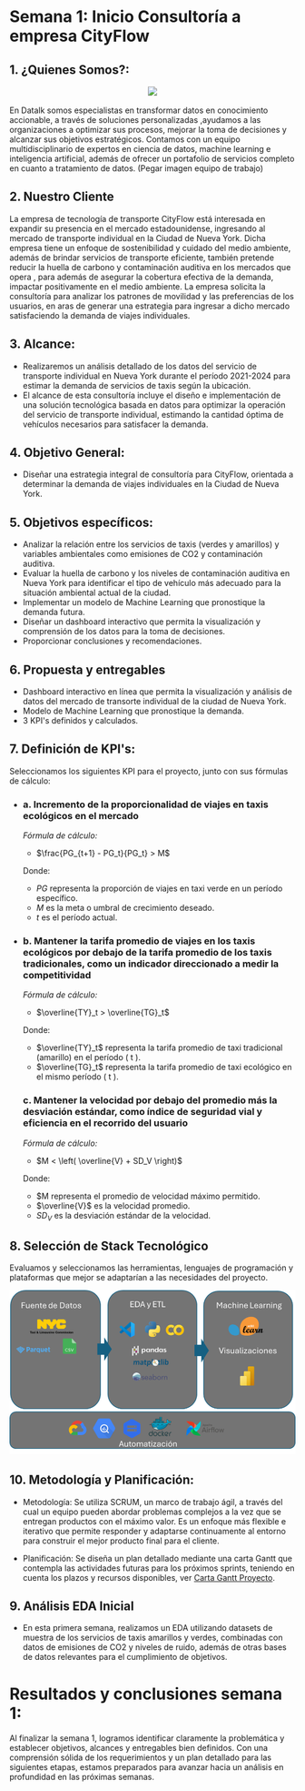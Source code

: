 # Semana 1: Inicio Consultoría a empresa CityFlow


## 1. ¿Quienes Somos?:

<p align="center">
    <img src="(https://github.com/jdbaquero84/NY_cabs_consultant/blob/7107c08ca7e260eb2952ba3be2c6aeb543567935/src/LogoDatalk.JPG)" " width="250">
</p>

En Datalk somos especialistas en transformar datos en conocimiento accionable, a través de soluciones personalizadas ,ayudamos a las organizaciones a optimizar sus procesos, mejorar la toma de decisiones y alcanzar sus objetivos estratégicos. Contamos con un equipo multidisciplinario de expertos en ciencia de datos, machine learning e inteligencia artificial,  además de ofrecer  un portafolio de servicios completo en cuanto a tratamiento de datos. (Pegar imagen equipo de trabajo)


## 2. Nuestro Cliente
La empresa de tecnología de transporte CityFlow está interesada en expandir su presencia en el mercado estadounidense, ingresando al mercado de transporte individual  en la Ciudad de Nueva York. Dicha empresa tiene un enfoque de sostenibilidad y cuidado del medio ambiente, además de brindar servicios de transporte eficiente, también pretende reducir la huella de carbono y contaminación auditiva en los mercados que opera , para además de asegurar la cobertura efectiva de la demanda, impactar positivamente en el medio ambiente.
La empresa solicita la consultoría para analizar los patrones de movilidad y las preferencias de los usuarios, en aras de generar una estrategia para ingresar a dicho mercado satisfaciendo la demanda de viajes individuales.

## 3. Alcance:
   - Realizaremos un análisis detallado de los datos del servicio de transporte individual en Nueva York durante el período 2021-2024 para estimar la demanda de servicios de taxis según la ubicación. 
   - El alcance de esta consultoría incluye el diseño e implementación de una solución tecnológica basada en datos para optimizar la operación del servicio de transporte individual, estimando la cantidad óptima de vehículos necesarios para satisfacer la demanda.

## 4. Objetivo General:
   - Diseñar una estrategia integral de consultoría para CityFlow, orientada a determinar la demanda de viajes individuales en la Ciudad de Nueva York.

## 5. Objetivos específicos:
   - Analizar la relación entre los servicios de taxis (verdes y amarillos) y variables ambientales como emisiones de CO2 y contaminación auditiva. 
   - Evaluar la huella de carbono y los niveles de contaminación auditiva en Nueva York para identificar el tipo de vehículo más adecuado para la situación ambiental actual de la ciudad.
   - Implementar un modelo de Machine Learning que pronostique la demanda futura.
   - Diseñar un dashboard interactivo que permita la visualización y comprensión de los datos para la toma de decisiones.
   - Proporcionar conclusiones y recomendaciones. 

## 6. Propuesta y entregables
  - Dashboard interactivo en línea que permita la visualización y análisis de datos del mercado de transorte individual de la ciudad de Nueva York.
  - Modelo de Machine Learning que pronostique la demanda.
  - 3 KPI's definidos y calculados. 

## 7. Definición de KPI's:

Seleccionamos los siguientes KPI para el proyecto, junto con sus fórmulas de cálculo:

- ### a. Incremento de la proporcionalidad de viajes en taxis ecológicos en el mercado 
  *Fórmula de cálculo:*

   - $\frac{PG_{t+1} - PG_t}{PG_t} > M$
   
   Donde: 
   - *PG* representa la proporción de viajes en taxi verde en un período específico.
   - *M* es la meta o umbral de crecimiento deseado.
   - *t* es el período actual.


- ### b. Mantener la tarifa promedio de viajes en los taxis ecológicos por debajo de la tarifa promedio de los taxis tradicionales, como un indicador direccionado a medir la competitividad
  

  *Fórmula de cálculo:* 

   - $\overline{TY}_t > \overline{TG}_t$

    Donde: 
   - $\overline{TY}_t$ representa la tarifa promedio de taxi tradicional (amarillo) en el período \( t \).
   - $\overline{TG}_t$ representa la tarifa promedio de taxi ecológico en el mismo período \( t \).

   ### c. Mantener la velocidad por debajo del promedio más la desviación estándar, como índice de seguridad vial y eficiencia en el recorrido del usuario
   
  *Fórmula de cálculo:* 

   - $M < \left( \overline{V} + SD_V \right)$  
   
   Donde:
   - $M representa el promedio de velocidad máximo permitido.
   - $\overline{V}$ es la velocidad promedio.
   - $SD_V$ es la desviación estándar de la velocidad.

 ## 8. Selección de Stack Tecnológico

Evaluamos y seleccionamos las herramientas, lenguajes de programación y plataformas que mejor se adaptarían a las necesidades del proyecto.

![Diagrama explicativo](src/stack_tecnologico.png)


 ## 10. Metodología y Planificación:
   -  Metodología: Se utiliza SCRUM, un  marco de trabajo ágil, a través del cual un equipo pueden abordar problemas complejos a la vez que se entregan productos con el máximo valor. Es un enfoque más flexible e iterativo que permite responder y adaptarse continuamente al entorno para construir el mejor producto final para el cliente.

   

   -  Planificación: Se diseña un plan detallado mediante una carta Gantt que contempla las actividades futuras para los próximos sprints, teniendo en cuenta los plazos y recursos disponibles, ver [Carta Gantt Proyecto](https://docs.google.com/spreadsheets/d/11yBqjd7s70Lv_185qIlKuTaZCs_fcS_b/edit?rtpof=true).



## 9. Análisis EDA Inicial
  - En esta primera semana, realizamos un EDA utilizando datasets de muestra de los servicios de taxis amarillos y verdes, combinadas con datos de emisiones de CO2 y niveles de ruido, además de otras bases de datos relevantes para el cumplimiento de objetivos. 

# Resultados y conclusiones semana 1: 

Al finalizar la semana 1, logramos identificar claramente la problemática y establecer objetivos, alcances y entregables bien definidos. Con una comprensión sólida de los requerimientos y un plan detallado para las siguientes etapas, estamos preparados para avanzar hacia un análisis en profundidad en las próximas semanas.

